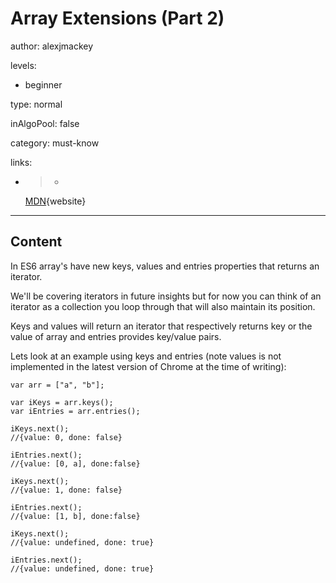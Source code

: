 # Array Extensions (Part 2)
author: alexjmackey

levels:

  - beginner

type: normal

inAlgoPool: false

category: must-know

links:

  - >-
    [MDN](https://developer.mozilla.org/en-US/docs/Web/JavaScript/Reference/Global_Objects/Array/values){website}

---
## Content

In ES6 array's have new keys, values and entries properties that returns an iterator.

We'll be covering iterators in future insights but for now you can think of an iterator as a collection you loop through that will also maintain its position.

Keys and values will return an iterator that respectively returns key or the value of array and entries provides key/value pairs. 

Lets look at an example using keys and entries (note values is not implemented in the latest version of Chrome at the time of writing):

```
var arr = ["a", "b"];

var iKeys = arr.keys();
var iEntries = arr.entries();

iKeys.next(); 
//{value: 0, done: false}

iEntries.next(); 
//{value: [0, a], done:false}

iKeys.next(); 
//{value: 1, done: false}

iEntries.next();
//{value: [1, b], done:false}

iKeys.next();
//{value: undefined, done: true}

iEntries.next();
//{value: undefined, done: true}
```